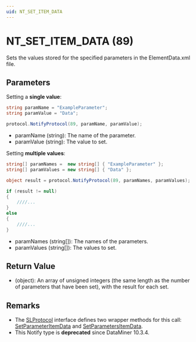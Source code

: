 ```yaml
---
uid: NT_SET_ITEM_DATA
---
```


# NT_SET_ITEM_DATA (89)

Sets the values stored for the specified parameters in the ElementData.xml file.

## Parameters

Setting a **single value**:

```csharp
string paramName = "ExampleParameter";
string paramValue = "Data";

protocol.NotifyProtocol(89, paramName, paramValue);
```

- paramName (string): The name of the parameter.
- paramValue (string): The value to set.

Setting **multiple values**:

```csharp
string[] paramNames =  new string[] { "ExampleParameter" };
string[] paramValues = new string[] { "Data" };

object result = protocol.NotifyProtocol(89, paramNames, paramValues);

if (result != null)
{
    ////...
}
else
{
    ////...
}
```

- paramNames (string[]): The names of the parameters.
- paramValues (string[]): The values to set.

## Return Value

- (object): An array of unsigned integers (the same length as the number of parameters that have been set), with the result for each set.

## Remarks

- The [SLProtocol](xref:Skyline.DataMiner.Scripting.SLProtocol) interface defines two wrapper methods for this call: [SetParameterItemData](xref:Skyline.DataMiner.Scripting.SLProtocol.SetParameterItemData(System.String,System.Object)) and [SetParametersItemData](xref:Skyline.DataMiner.Scripting.SLProtocol.SetParametersItemData(System.String[],System.Object[])).
- This Notify type is **deprecated** since DataMiner 10.3.4.
